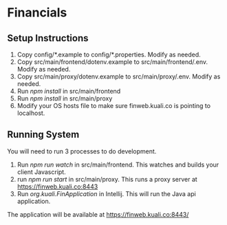 Financials
==========

Setup Instructions
------------------

1.  Copy config/\*.example to config/\*.properties.  Modify as needed.
2.  Copy src/main/frontend/dotenv.example to src/main/frontend/.env.  Modify as needed.
3.  Copy src/main/proxy/dotenv.example to src/main/proxy/.env.  Modify as needed.
4.  Run *npm install* in src/main/frontend
5.  Run *npm install* in src/main/proxy
6.  Modify your OS hosts file to make sure finweb.kuali.co is pointing to localhost.

Running System
--------------

You will need to run 3 processes to do development.

1.  Run *npm run watch* in src/main/frontend.  This watches and builds your client Javascript.
2.  run *npm run start* in src/main/proxy.  This runs a proxy server at https://finweb.kuali.co:8443
3.  Run *org.kuali.FinApplication* in Intellij.  This will run the Java api application.

The application will be available at https://finweb.kuali.co:8443/
